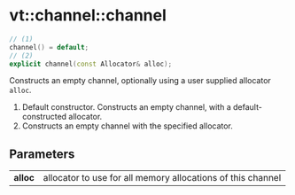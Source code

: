 vt::channel::channel
====================

```c++
// (1)
channel() = default;
// (2)
explicit channel(const Allocator& alloc);
```

Constructs an empty channel, optionally using a user supplied allocator `alloc`.

1. Default constructor. Constructs an empty channel, with a default-constructed allocator.
2. Constructs an empty channel with the specified allocator.

Parameters
----------

|||
--------- | -----------------------------------------------------------
**alloc** | allocator to use for all memory allocations of this channel
